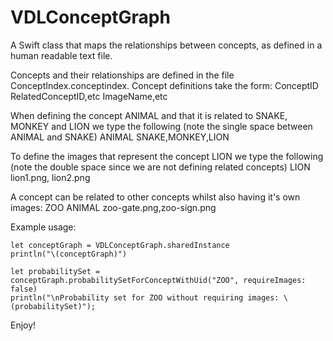 # VDLConceptGraph
A Swift class that maps the relationships between concepts, as defined in a human readable text file.

Concepts and their relationships are defined in the file ConceptIndex.conceptindex. Concept definitions take the form: ConceptID RelatedConceptID,etc ImageName,etc

When defining the concept ANIMAL and that it is related to SNAKE, MONKEY and LION we type the following (note the single space between ANIMAL and SNAKE)
ANIMAL SNAKE,MONKEY,LION

To define the images that represent the concept LION we type the following (note the double space since we are not defining related concepts)
LION  lion1.png, lion2.png

A concept can be related to other concepts whilst also having it's own images:
ZOO ANIMAL zoo-gate.png,zoo-sign.png

Example usage:

```
let conceptGraph = VDLConceptGraph.sharedInstance
println("\(conceptGraph)")
        
let probabilitySet = conceptGraph.probabilitySetForConceptWithUid("ZOO", requireImages: false)
println("\nProbability set for ZOO without requiring images: \(probabilitySet)");
```

Enjoy!

